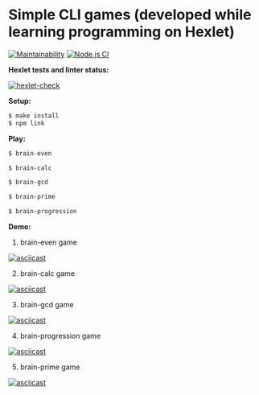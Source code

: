 # Simple CLI games (developed while learning programming on Hexlet)

[![Maintainability](https://api.codeclimate.com/v1/badges/a6bdf687749cc8f4ada3/maintainability)](https://codeclimate.com/github/nurgeld/frontend-project-lvl1/maintainability) 
[![Node.js CI](https://github.com/nurgeld/frontend-project-lvl1/actions/workflows/brain-games.yml/badge.svg)](https://github.com/nurgeld/frontend-project-lvl1/actions/workflows/brain-games.yml)

**Hexlet tests and linter status:**

[![hexlet-check](https://github.com/nurgeld/frontend-project-lvl1/workflows/hexlet-check/badge.svg)](https://github.com/nurgeld/frontend-project-lvl1/actions/workflows/hexlet-check.yml)


**Setup:**

```sh
$ make install
$ npm link
```

**Play:**

```sh
$ brain-even
```
```sh
$ brain-calc
```
```sh
$ brain-gcd
```
```sh
$ brain-prime
```
```sh
$ brain-progression
```

**Demo:**

1) brain-even game

[![asciicast](https://asciinema.org/a/HTuGi4DHgNWkPtvjRyz50hNXp.svg)](https://asciinema.org/a/HTuGi4DHgNWkPtvjRyz50hNXp)

2) brain-calc game

[![asciicast](https://asciinema.org/a/JzRWDPuOBrCWmRKJ5olPoccFN.svg)](https://asciinema.org/a/JzRWDPuOBrCWmRKJ5olPoccFN)

3) brain-gcd game

[![asciicast](https://asciinema.org/a/G4hSFBF0rt7bMmD5leYN1MDav.svg)](https://asciinema.org/a/G4hSFBF0rt7bMmD5leYN1MDav)

4) brain-progression game

[![asciicast](https://asciinema.org/a/EwrN4AuX1YB6QuQiFb5y1unAJ.svg)](https://asciinema.org/a/EwrN4AuX1YB6QuQiFb5y1unAJ)

5) brain-prime game

[![asciicast](https://asciinema.org/a/2H9QK3EOkpKdjDqZRPLOsjuYN.svg)](https://asciinema.org/a/2H9QK3EOkpKdjDqZRPLOsjuYN)
